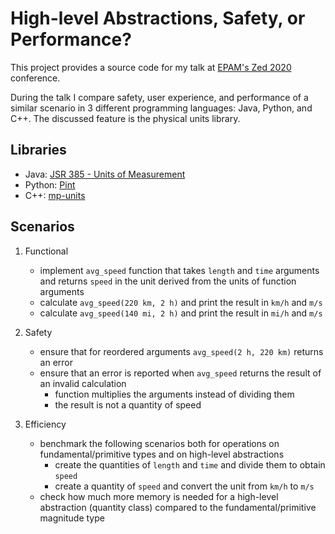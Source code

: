# High-level Abstractions, Safety, or Performance?

This project provides a source code for my talk at [EPAM's Zed 2020](https://community-z.com/events/zed-conference)
conference.

During the talk I compare safety, user experience, and performance of a similar scenario in 3 different
programming languages: Java, Python, and C++. The discussed feature is the physical units library.

## Libraries

- Java: [JSR 385 - Units of Measurement](http://unitsofmeasurement.github.io/unit-api)
- Python: [Pint](https://pint.readthedocs.io/en/stable/index.html)
- C++: [mp-units](https://mpusz.github.io/units)

## Scenarios

1. Functional
    - implement `avg_speed` function that takes `length` and `time` arguments and returns `speed`
      in the unit derived from the units of function arguments
    - calculate `avg_speed(220 km, 2 h)` and print the result in `km/h` and `m/s`
    - calculate `avg_speed(140 mi, 2 h)` and print the result in `mi/h` and `m/s`

2. Safety
    - ensure that for reordered arguments `avg_speed(2 h, 220 km)` returns an error
    - ensure that an error is reported when `avg_speed` returns the result of an invalid calculation
        - function multiplies the arguments instead of dividing them
        - the result is not a quantity of speed

3. Efficiency
    - benchmark the following scenarios both for operations on fundamental/primitive types and on high-level
      abstractions
        - create the quantities of `length` and `time` and divide them to obtain `speed`
        - create a quantity of `speed` and convert the unit from `km/h` to `m/s`
    - check how much more memory is needed for a high-level abstraction (quantity class) compared to the
      fundamental/primitive magnitude type
